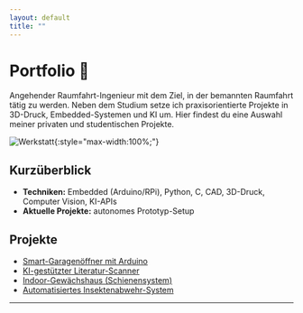 ```yaml
---
layout: default
title: ""
---
```



# Portfolio 🚀


Angehender Raumfahrt-Ingenieur mit dem Ziel, in der bemannten Raumfahrt tätig zu werden. Neben dem Studium setze ich praxisorientierte Projekte in 3D-Druck, Embedded-Systemen und KI um. 
Hier findest du eine Auswahl meiner privaten und studentischen Projekte.


![Werkstatt](/assets/images/workshop.JPG){:style="max-width:100%;"}


## Kurzüberblick


- **Techniken:** Embedded (Arduino/RPi), Python, C, CAD, 3D-Druck, Computer Vision, KI-APIs
- **Aktuelle Projekte:** autonomes Prototyp-Setup

## Projekte
- [Smart-Garagenöffner mit Arduino](/projects/garage-opener/)
- [KI-gestützter Literatur-Scanner](/projects/literature-scanner/)
- [Indoor-Gewächshaus (Schienensystem)](/projects/indoor-greenhouse/)
- [Automatisiertes Insektenabwehr-System](/projects/insect-defence/)


---









